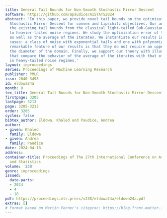 ```yaml
---
title: General Tail Bounds for Non-Smooth Stochastic Mirror Descent
software: https://github.com/apaudice/AISTATS2024
abstract: 'In this paper, we provide novel tail bounds on the optimization error of
  Stochastic Mirror Descent for convex and Lipschitz objectives. Our analysis extends
  the existing tail bounds from the classical light-tailed Sub-Gaussian noise case
  to heavier-tailed noise regimes. We study the optimization error of the last iterate
  as well as the average of the iterates. We instantiate our results in two important
  cases: a class of noise with exponential tails and one with polynomial tails. A
  remarkable feature of our results is that they do not require an upper bound on
  the diameter of the domain. Finally, we support our theory with illustrative experiments
  that compare the behavior of the average of the iterates with that of the last iterate
  in heavy-tailed noise regimes.'
layout: inproceedings
series: Proceedings of Machine Learning Research
publisher: PMLR
issn: 2640-3498
id: eldowa24a
month: 0
tex_title: General Tail Bounds for Non-Smooth Stochastic Mirror Descent
firstpage: 3205
lastpage: 3213
page: 3205-3213
order: 3205
cycles: false
bibtex_author: Eldowa, Khaled and Paudice, Andrea
author:
- given: Khaled
  family: Eldowa
- given: Andrea
  family: Paudice
date: 2024-04-18
address:
container-title: Proceedings of The 27th International Conference on Artificial Intelligence
  and Statistics
volume: '238'
genre: inproceedings
issued:
  date-parts:
  - 2024
  - 4
  - 18
pdf: https://proceedings.mlr.press/v238/eldowa24a/eldowa24a.pdf
extras: []
# Format based on Martin Fenner's citeproc: https://blog.front-matter.io/posts/citeproc-yaml-for-bibliographies/
---
```

